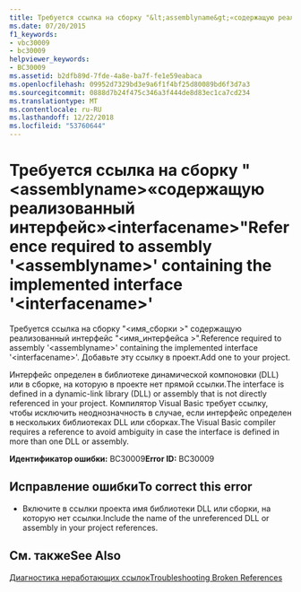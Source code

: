 ```yaml
---
title: Требуется ссылка на сборку "&lt;assemblyname&gt;«содержащую реализованный интерфейс»&lt;interfacename&gt;"
ms.date: 07/20/2015
f1_keywords:
- vbc30009
- bc30009
helpviewer_keywords:
- BC30009
ms.assetid: b2dfb89d-7fde-4a8e-ba7f-fe1e59eabaca
ms.openlocfilehash: 09952d7329bd3e9a6f1f4bf25d80089bd6f3d7a3
ms.sourcegitcommit: 0888d7b24f475c346a3f444de8d83ec1ca7cd234
ms.translationtype: MT
ms.contentlocale: ru-RU
ms.lasthandoff: 12/22/2018
ms.locfileid: "53760644"
---
```

# <a name="reference-required-to-assembly-ltassemblynamegt-containing-the-implemented-interface-ltinterfacenamegt"></a><span data-ttu-id="51cda-102">Требуется ссылка на сборку "&lt;assemblyname&gt;«содержащую реализованный интерфейс»&lt;interfacename&gt;"</span><span class="sxs-lookup"><span data-stu-id="51cda-102">Reference required to assembly '&lt;assemblyname&gt;' containing the implemented interface '&lt;interfacename&gt;'</span></span>
<span data-ttu-id="51cda-103">Требуется ссылка на сборку "\<имя_сборки >" содержащую реализованный интерфейс "\<имя_интерфейса >".</span><span class="sxs-lookup"><span data-stu-id="51cda-103">Reference required to assembly '\<assemblyname>' containing the implemented interface '\<interfacename>'.</span></span> <span data-ttu-id="51cda-104">Добавьте эту ссылку в проект.</span><span class="sxs-lookup"><span data-stu-id="51cda-104">Add one to your project.</span></span>  
  
 <span data-ttu-id="51cda-105">Интерфейс определен в библиотеке динамической компоновки (DLL) или в сборке, на которую в проекте нет прямой ссылки.</span><span class="sxs-lookup"><span data-stu-id="51cda-105">The interface is defined in a dynamic-link library (DLL) or assembly that is not directly referenced in your project.</span></span> <span data-ttu-id="51cda-106">Компилятор Visual Basic требует ссылку, чтобы исключить неоднозначность в случае, если интерфейс определен в нескольких библиотеках DLL или сборках.</span><span class="sxs-lookup"><span data-stu-id="51cda-106">The Visual Basic compiler requires a reference to avoid ambiguity in case the interface is defined in more than one DLL or assembly.</span></span>  
  
 <span data-ttu-id="51cda-107">**Идентификатор ошибки:** BC30009</span><span class="sxs-lookup"><span data-stu-id="51cda-107">**Error ID:** BC30009</span></span>  
  
## <a name="to-correct-this-error"></a><span data-ttu-id="51cda-108">Исправление ошибки</span><span class="sxs-lookup"><span data-stu-id="51cda-108">To correct this error</span></span>  
  
-   <span data-ttu-id="51cda-109">Включите в ссылки проекта имя библиотеки DLL или сборки, на которую нет ссылки.</span><span class="sxs-lookup"><span data-stu-id="51cda-109">Include the name of the unreferenced DLL or assembly in your project references.</span></span>  
  
## <a name="see-also"></a><span data-ttu-id="51cda-110">См. также</span><span class="sxs-lookup"><span data-stu-id="51cda-110">See Also</span></span>  
  
 [<span data-ttu-id="51cda-111">Диагностика неработающих ссылок</span><span class="sxs-lookup"><span data-stu-id="51cda-111">Troubleshooting Broken References</span></span>](/visualstudio/ide/troubleshooting-broken-references)
